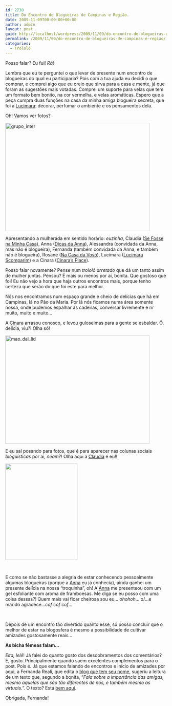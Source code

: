 ```yaml
---
id: 2730
title: Do Encontro de Blogueiras de Campinas e Região.
date: 2009-11-09T00:00:00+00:00
author: admin
layout: post
guid: http://localhost/wordpress/2009/11/09/do-encontro-de-blogueiras-de-campinas-e-regiao/
permalink: /2009/11/09/do-encontro-de-blogueiras-de-campinas-e-regiao/
categories:
  - Trololó
---
```

Posso falar? Eu fui! _Rá_!

Lembra que eu te perguntei o que levar de presente num encontro de blogueiras do qual eu participaria? Pois com a tua ajuda eu decidi o que comprar, e comprei algo que eu creio que sirva para a casa e mente, já que foram as sugestões mais votadas. Comprei um suporte para velas que tem um formato bem bonito, na cor vermelha, e velas aromáticas. Espero que a peça cumpra duas funções na casa da minha amiga blogueira secreta, que foi a <a href="http://lucimarascomparim.blogspot.com/" target="_blank">Lucimara</a>: decorar, perfumar o ambiente e os pensamentos dela.

Oh! Vamos ver fotos?

<img class="aligncenter size-full wp-image-3248" title="grupo_inter" src="http://www.trololodemulher.com.br/blog/wp-content/uploads/2009/11/grupo_inter.jpg" alt="grupo_inter" width="450" height="337" />

Apresentando a mulherada em sentido horário: _euzinha_, Claudia (<a href="http://www.sefossenaminhacasa.blogspot.com/" target="_blank">Se Fosse na Minha Casa</a>), Anna (<a href="http://falecomanna.blogspot.com/" target="_blank">Dicas da Anna</a>), Alessandra (convidada da Anna, mas não é blogueira), Fernanda (também convidada da Anna, e também não é blogueira), Rosane (<a href="http://bloggdaro.blogspot.com/" target="_blank">Na Casa da Vovó</a>), Lucimara (<a href="http://lucimarascomparim.blogspot.com/" target="_blank">Lucimara Scomparim</a>) e a Cinara (<a href="http://cinarasplace.blogspot.com/" target="_blank">Cinara&#8217;s Place</a>).

Posso falar novamente? Pense num _trololó arretado_ que dá um tanto assim de mulher juntas. Pensou? É mais ou menos por aí, bonita. Que gostoso que foi! Eu não vejo a hora que haja outros encontros mais, porque tenho certeza que serão do que foi este para melhor.

Nós nos encontramos num espaço grande e cheio de delícias que há em Campinas, lá no Pão da Maria. Por lá nós ficamos numa área somente nossa, onde pudemos espalhar as cadeiras, conversar livremente e rir muito, muito e muito&#8230;

A <a href="http://cinarasplace.blogspot.com/" target="_blank">Cinara</a> arrasou conosco, e levou guloseimas para a gente se esbaldar. Ô, delícia, viu?! Olha só!

<img class="aligncenter size-full wp-image-3265" title="mao_dal_lid" src="http://www.trololodemulher.com.br/blog/wp-content/uploads/2009/11/mao_dal_lid.jpg" alt="mao_dal_lid" width="450" height="337" />

E eu saí posando para fotos, que é para aparecer nas colunas sociais _bloguísticas_ por aí, _néam_?! Olha aqui a <a href="http://www.sefossenaminhacasa.blogspot.com/" target="_blank">Claudia</a> e eu!!

[<img class="aligncenter size-medium wp-image-4142" title="DSC01392" src="http://www.trololodemulher.com.br/blog/wp-content/uploads/2010/01/DSC013921-225x300.jpg" alt="" width="225" height="300" />](http://www.trololodemulher.com.br/blog/wp-content/uploads/2010/01/DSC013921.jpg)

&nbsp;

E como se não bastasse a alegria de estar conhecendo pessoalmente algumas blogueiras (porque a <a href="http://falecomanna.blogspot.com/" target="_blank">Anna</a> eu já conhecia), ainda ganhei um presente delícia na nossa &#8220;troquinha&#8221;, oh! A <a href="http://falecomanna.blogspot.com/" target="_blank">Anna</a> me presenteou com um gel esfoliante com aroma de framboesas. Me diga se eu posso com uma coisa dessas?! Quem mais vai ficar cheirosa sou eu&#8230; _ohohoh_&#8230; o/&#8230;e marido agradece&#8230;_cof cof cof_&#8230;

&nbsp;

Depois de um encontro tão divertido quanto esse, só posso concluir que o melhor de estar na blogosfera é mesmo a possibilidade de cultivar amizades gostosamente reais&#8230;

**As bicha fêmeas falam&#8230;**

_Eita, lelê_! Já falei do quanto gosto dos desdobramentos dos comentários? É, gosto. Principalmente quando saem excelentes complementos para o post. Pois é. Já que estamos falando de encontros e início de amizades por aqui, a Fernanda Reali, que edita o <a href="http://fernandareali.blogspot.com/" target="_blank">blog que tem seu nome</a>, sugeriu a leitura de um texto que, segundo a bonita, &#8220;_Fala sobre a importância das amigas, mesmo aquelas que são tão diferentes de nós, e também mesmo as virtuais.&#8221;._ O texto? Está <a href="http://fernandareali.blogspot.com/2009/10/importancia-das-amigas.html" target="_blank">bem aqui</a>.

Obrigada, Fernanda!